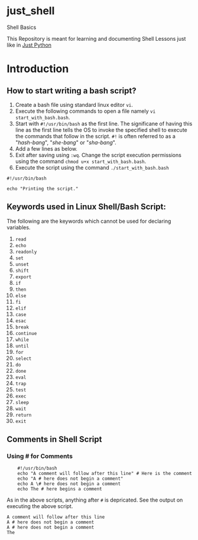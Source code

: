 # just_shell

Shell Basics

This Repository is meant for learning and documenting Shell Lessons just like in [Just Python](https://github.com/sharmasourab93/JustPython)




# Introduction 


## How to start writing a bash script? 

1. Create a bash file using standard linux editor `vi`. 
2. Execute the following commands to open a file namely `vi start_with_bash.bash`.  
3. Start with `#!/usr/bin/bash` as the first line.  The significane of having this line as the first line tells the OS to invoke the specified shell to execute the commands that follow in the script. `#!` is often referred to as a "_hash-bang_", "_she-bang_" or "_sha-bang_".
4. Add a few lines as below. 
5. Exit after saving using `:wq`. Change the script execution permissions using the command `chmod u+x start_with_bash.bash`.  
6. Execute the script using the command `./start_with_bash.bash`


```shellscript
#!/usr/bin/bash 

echo "Printing the script."

```



## Keywords used in Linux Shell/Bash Script: 

The following are the keywords which cannot be used for declaring variables. 

1.  `read` 
2.  `echo`
3.  `readonly` 
4.  `set`
5.  `unset`
6.  `shift`
7.  `export`
8.  `if`
9.  `then`
10. `else` 
11. `fi` 
12. `elif`
13. `case`
14. `esac`
15. `break`
16. `continue`
17. `while`
18. `until`
19. `for`
20. `select`
21. `do`
22. `done`
23. `eval`
24. `trap`
25. `test`
26. `exec`
27. `sleep` 
28. `wait`
29. `return`
30. `exit`


## Comments in Shell Script
### Using \# for Comments


```shellscript
	#!/usr/bin/bash 
	echo "A comment will follow after this line" # Here is the comment
	echo "A # here does not begin a comment" 
	echo A \# here does not begin a comment 
	echo The # here begins a comment 
```


As in the above scripts, anything after `#` is depricated. See the output on executing the above script.
 


```
A comment will follow after this line
A # here does not begin a comment
A # here does not begin a comment
The
```
